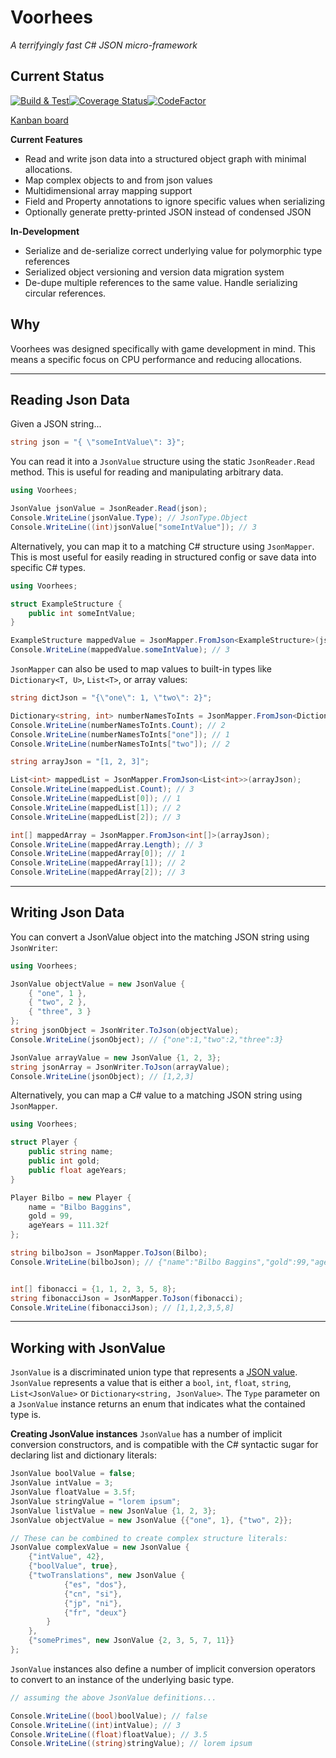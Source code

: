 Voorhees
========

*A terrifyingly fast C# JSON micro-framework*

Current Status
------
[![Build & Test](https://github.com/grahamboree/Voorhees/actions/workflows/build.yaml/badge.svg)](https://github.com/grahamboree/Voorhees/actions/workflows/build.yaml)[![Coverage Status](https://coveralls.io/repos/github/grahamboree/Voorhees/badge.svg?branch=main)](https://coveralls.io/github/grahamboree/Voorhees?branch=main)[![CodeFactor](https://www.codefactor.io/repository/github/grahamboree/voorhees/badge)](https://www.codefactor.io/repository/github/grahamboree/voorhees)

[Kanban board](https://github.com/grahamboree/Voorhees/projects/1)

**Current Features**
* Read and write json data into a structured object graph with minimal allocations.
* Map complex objects to and from json values
* Multidimensional array mapping support
* Field and Property annotations to ignore specific values when serializing
* Optionally generate pretty-printed JSON instead of condensed JSON

**In-Development**
* Serialize and de-serialize correct underlying value for polymorphic type references
* Serialized object versioning and version data migration system
* De-dupe multiple references to the same value.  Handle serializing circular references.

Why
---

Voorhees was designed specifically with game development in mind.  This means a specific focus on CPU performance and reducing allocations.

---

Reading Json Data
-----------------

Given a JSON string...
```C#
string json = "{ \"someIntValue\": 3}";
```

You can read it into a `JsonValue` structure using the static `JsonReader.Read` method.  This is useful for reading and manipulating arbitrary data.
```C#
using Voorhees;

JsonValue jsonValue = JsonReader.Read(json);
Console.WriteLine(jsonValue.Type); // JsonType.Object
Console.WriteLine((int)jsonValue["someIntValue"]); // 3
```

Alternatively, you can map it to a matching C# structure using `JsonMapper`.  This is most useful for easily reading in structured config or save data into specific C# types.
```C#
using Voorhees;

struct ExampleStructure {
	public int someIntValue;
}

ExampleStructure mappedValue = JsonMapper.FromJson<ExampleStructure>(json);
Console.WriteLine(mappedValue.someIntValue); // 3
```

`JsonMapper` can also be used to map values to built-in types like `Dictionary<T, U>`, `List<T>`, or array values:
```C#
string dictJson = "{\"one\": 1, \"two\": 2}";

Dictionary<string, int> numberNamesToInts = JsonMapper.FromJson<Dictionary<string, int>>(dictJson);
Console.WriteLine(numberNamesToInts.Count); // 2
Console.WriteLine(numberNamesToInts["one"]); // 1
Console.WriteLine(numberNamesToInts["two"]); // 2

string arrayJson = "[1, 2, 3]";

List<int> mappedList = JsonMapper.FromJson<List<int>>(arrayJson);
Console.WriteLine(mappedList.Count); // 3
Console.WriteLine(mappedList[0]); // 1
Console.WriteLine(mappedList[1]); // 2
Console.WriteLine(mappedList[2]); // 3

int[] mappedArray = JsonMapper.FromJson<int[]>(arrayJson);
Console.WriteLine(mappedArray.Length); // 3
Console.WriteLine(mappedArray[0]); // 1
Console.WriteLine(mappedArray[1]); // 2
Console.WriteLine(mappedArray[2]); // 3
```

---

Writing Json Data
-----------------

You can convert a JsonValue object into the matching JSON string using `JsonWriter`:
```C#
using Voorhees;

JsonValue objectValue = new JsonValue {
	{ "one", 1 },
	{ "two", 2 },
	{ "three", 3 }
};
string jsonObject = JsonWriter.ToJson(objectValue);
Console.WriteLine(jsonObject); // {"one":1,"two":2,"three":3}

JsonValue arrayValue = new JsonValue {1, 2, 3};
string jsonArray = JsonWriter.ToJson(arrayValue);
Console.WriteLine(jsonObject); // [1,2,3]
```

Alternatively, you can map a C# value to a matching JSON string using `JsonMapper`.
```C#
using Voorhees;

struct Player {
	public string name;
	public int gold;
	public float ageYears;
}

Player Bilbo = new Player {
	name = "Bilbo Baggins",
	gold = 99,
	ageYears = 111.32f
};

string bilboJson = JsonMapper.ToJson(Bilbo);
Console.WriteLine(bilboJson); // {"name":"Bilbo Baggins","gold":99,"ageYears":111.32}


int[] fibonacci = {1, 1, 2, 3, 5, 8};
string fibonacciJson = JsonMapper.ToJson(fibonacci);
Console.WriteLine(fibonacciJson); // [1,1,2,3,5,8]
```
---

Working with JsonValue
----------------------

`JsonValue` is a discriminated union type that represents a [JSON value](https://www.json.org/json-en.html).  `JsonValue` represents a value that is either a `bool`, `int`, `float`, `string`, `List<JsonValue>` or `Dictionary<string, JsonValue>`.  The `Type` parameter on a `JsonValue` instance returns an enum that indicates what the contained type is.

**Creating JsonValue instances**
`JsonValue` has a number of implicit conversion constructors, and is compatible with the C# syntactic sugar for declaring list and dictionary literals:

```C#
JsonValue boolValue = false;
JsonValue intValue = 3;
JsonValue floatValue = 3.5f;
JsonValue stringValue = "lorem ipsum";
JsonValue listValue = new JsonValue {1, 2, 3};
JsonValue objectValue = new JsonValue {{"one", 1}, {"two", 2}};

// These can be combined to create complex structure literals:
JsonValue complexValue = new JsonValue {
	{"intValue", 42},
	{"boolValue", true},
	{"twoTranslations", new JsonValue {
			{"es", "dos"},
			{"cn", "si"},
			{"jp", "ni"},
			{"fr", "deux"}
		}
	},
	{"somePrimes", new JsonValue {2, 3, 5, 7, 11}}
};
```

`JsonValue` instances also define a number of implicit conversion operators to convert to an instance of the underlying basic type.
```C#
// assuming the above JsonValue definitions...

Console.WriteLine((bool)boolValue); // false
Console.WriteLine((int)intValue); // 3
Console.WriteLine((float)floatValue); // 3.5
Console.WriteLine((string)stringValue); // lorem ipsum
```
